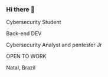 ### Hi there 👋

Cybersecurity Student


Back-end DEV


Cybersecurity Analyst and pentester Jr


OPEN TO WORK


Natal, Brazil
